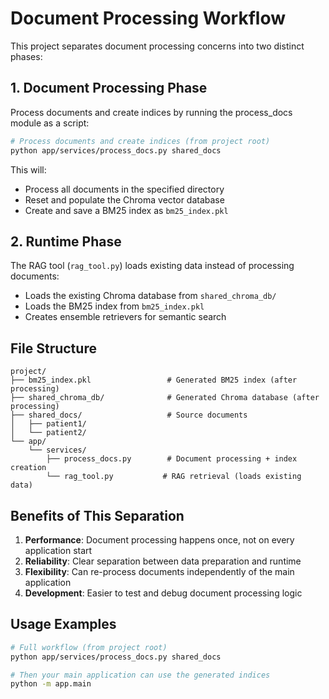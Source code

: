 # Document Processing Workflow

This project separates document processing concerns into two distinct phases:

## 1. Document Processing Phase

Process documents and create indices by running the process_docs module as a script:

```bash
# Process documents and create indices (from project root)
python app/services/process_docs.py shared_docs
```

This will:
- Process all documents in the specified directory
- Reset and populate the Chroma vector database
- Create and save a BM25 index as `bm25_index.pkl`

## 2. Runtime Phase

The RAG tool (`rag_tool.py`) loads existing data instead of processing documents:

- Loads the existing Chroma database from `shared_chroma_db/`
- Loads the BM25 index from `bm25_index.pkl`
- Creates ensemble retrievers for semantic search

## File Structure

```
project/
├── bm25_index.pkl                 # Generated BM25 index (after processing)
├── shared_chroma_db/              # Generated Chroma database (after processing)
├── shared_docs/                   # Source documents
│   ├── patient1/
│   └── patient2/
└── app/
    └── services/
        ├── process_docs.py        # Document processing + index creation
        └── rag_tool.py           # RAG retrieval (loads existing data)
```

## Benefits of This Separation

1. **Performance**: Document processing happens once, not on every application start
2. **Reliability**: Clear separation between data preparation and runtime
3. **Flexibility**: Can re-process documents independently of the main application
4. **Development**: Easier to test and debug document processing logic

## Usage Examples

```bash
# Full workflow (from project root)
python app/services/process_docs.py shared_docs

# Then your main application can use the generated indices
python -m app.main
```

